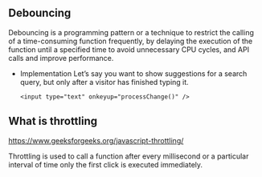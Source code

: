 ## Debouncing
Debouncing is a programming pattern or a technique to restrict the calling of a time-consuming function frequently, by delaying the execution of the function until a specified time to avoid unnecessary CPU cycles, and API calls and improve performance.
- Implementation
Let’s say you want to show suggestions for a search query, but only after a visitor has finished typing it.
  ```
  <input type="text" onkeyup="processChange()" />
  
  ```
## What is throttling
  
https://www.geeksforgeeks.org/javascript-throttling/

Throttling is used to call a function after every millisecond or a particular interval of time only the first click is executed immediately.
